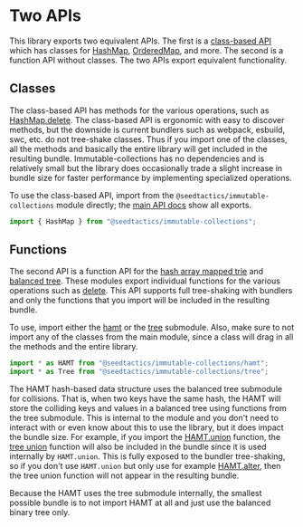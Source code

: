 # Two APIs

This library exports two equivalent APIs. The first is a [class-based API](api/classes) which has classes
for [HashMap](api/hashmap), [OrderedMap](api/orderedmap), and more. The second is a function API without classes. The two
APIs export equivalent functionality.

## Classes

The class-based API has methods for the various operations, such as [HashMap.delete](api/hashmap#delete).
The class-based API is ergonomic with easy to discover methods, but the downside
is current bundlers such as webpack, esbuild, swc, etc. do not tree-shake classes. Thus if you import
one of the classes, all the methods and basically the entire library will get included in the resulting bundle. Immutable-collections
has no dependencies and is relatively small but the library does occasionally trade a slight increase in bundle size for
faster performance by implementing specialized operations.

To use the class-based API, import from the `@seedtactics/immutable-collections` module directly; the [main API docs](api/classes) show all exports.

```ts
import { HashMap } from "@seedtactics/immutable-collections";
```

## Functions

The second API is a function API for the [hash array mapped trie](api/hamt) and [balanced tree](api/tree).
These modules export individual functions for the various operations such as [delete](api/hamt#delete).
This API supports full tree-shaking with bundlers and only the functions that you import will be included
in the resulting bundle.

To use, import either the [hamt](api/hamt) or the [tree](api/tree) submodule.
Also, make sure to not import any of the classes from the main module, since a
class will drag in all the methods and the entire library.

```ts
import * as HAMT from "@seedtactics/immutable-collections/hamt";
import * as Tree from "@seedtactics/immutable-collections/tree";
```

The HAMT hash-based data structure uses the balanced tree submodule for collisions. That
is, when two keys have the same hash, the HAMT will store the colliding keys and
values in a balanced tree using functions from the tree submodule. This is
internal to the module and you don't need to interact with or even know about this to
use the library, but it does impact the bundle size. For example, if you import
the [HAMT.union](api/hamt#union) function, the [tree union](api/tree#union) function will also be
included in the bundle since it is used internally by `HAMT.union`. This is fully
exposed to the bundler tree-shaking, so if you don't use `HAMT.union` but only use
for example [HAMT.alter](api/hamt#alter), then the tree union function will not appear
in the resulting bundle.

Because the HAMT uses the tree submodule internally, the smallest possible bundle
is to not import HAMT at all and just use the balanced binary tree only.
